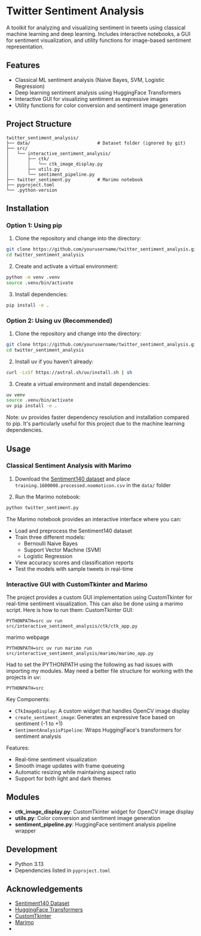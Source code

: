 # Twitter Sentiment Analysis

A toolkit for analyzing and visualizing sentiment in tweets using classical machine learning and deep learning. Includes interactive notebooks, a GUI for sentiment visualization, and utility functions for image-based sentiment representation.

## Features

- Classical ML sentiment analysis (Naive Bayes, SVM, Logistic Regression)
- Deep learning sentiment analysis using HuggingFace Transformers 
- Interactive GUI for visualizing sentiment as expressive images
- Utility functions for color conversion and sentiment image generation

## Project Structure

```
twitter_sentiment_analysis/
├── data/                         # Dataset folder (ignored by git)
├── src/
│   └── interactive_sentiment_analysis/
│       ├── ctk/
│       │   └── ctk_image_display.py
│       ├── utils.py
│       └── sentiment_pipeline.py
├── twitter_sentiment.py          # Marimo notebook
├── pyproject.toml               
└── .python-version              
```

## Installation

### Option 1: Using pip

1. Clone the repository and change into the directory:
```bash
git clone https://github.com/yourusername/twitter_sentiment_analysis.git
cd twitter_sentiment_analysis
```

2. Create and activate a virtual environment:
```bash
python -m venv .venv
source .venv/bin/activate
```

3. Install dependencies:
```bash
pip install -e .
```

### Option 2: Using uv (Recommended)

1. Clone the repository and change into the directory:
```bash
git clone https://github.com/yourusername/twitter_sentiment_analysis.git
cd twitter_sentiment_analysis
```

2. Install uv if you haven't already:
```bash
curl -LsSf https://astral.sh/uv/install.sh | sh
```

3. Create a virtual environment and install dependencies:
```bash
uv venv
source .venv/bin/activate
uv pip install -e .
```

Note: uv provides faster dependency resolution and installation compared to pip. It's particularly useful for this project due to the machine learning dependencies.

## Usage

### Classical Sentiment Analysis with Marimo

1. Download the [Sentiment140 dataset](https://www.kaggle.com/datasets/kazanova/sentiment140) and place `training.1600000.processed.noemoticon.csv` in the `data/` folder

2. Run the Marimo notebook:
```bash
python twitter_sentiment.py
```

The Marimo notebook provides an interactive interface where you can:
- Load and preprocess the Sentiment140 dataset
- Train three different models:
  - Bernoulli Naive Bayes
  - Support Vector Machine (SVM)
  - Logistic Regression
- View accuracy scores and classification reports
- Test the models with sample tweets in real-time

### Interactive GUI with CustomTkinter and Marimo

The project provides a custom GUI implementation using CustomTkinter for real-time sentiment visualization. This can also be done using a marimo script. Here is how to run them:
CustomTkinter GUI:
```
PYTHONPATH=src uv run src/interactive_sentiment_analysis/ctk/ctk_app.py
```
marimo webpage
```
PYTHONPATH=src uv run marimo run src/interactive_sentiment_analysis/marimo/marimo_app.py
```
Had to set the PYTHONPATH using the following as had issues with importing my modules. May need a better file structure for working with the projects in uv:
```
PYTHONPATH=src
```

Key Components:
- `CTkImageDisplay`: A custom widget that handles OpenCV image display
- `create_sentiment_image`: Generates an expressive face based on sentiment (-1 to +1)
- `SentimentAnalysisPipeline`: Wraps HuggingFace's transformers for sentiment analysis

Features:
- Real-time sentiment visualization
- Smooth image updates with frame queueing
- Automatic resizing while maintaining aspect ratio
- Support for both light and dark themes

## Modules

- **ctk_image_display.py**: CustomTkinter widget for OpenCV image display
- **utils.py**: Color conversion and sentiment image generation
- **sentiment_pipeline.py**: HuggingFace sentiment analysis pipeline wrapper

## Development

- Python 3.13
- Dependencies listed in `pyproject.toml`

## Acknowledgements

- [Sentiment140 Dataset](https://www.kaggle.com/datasets/kazanova/sentiment140)
- [HuggingFace Transformers](https://huggingface.co/transformers/)
- [CustomTkinter](https://github.com/TomSchimansky/CustomTkinter)
- [Marimo](https://marimo.io/)
- 
